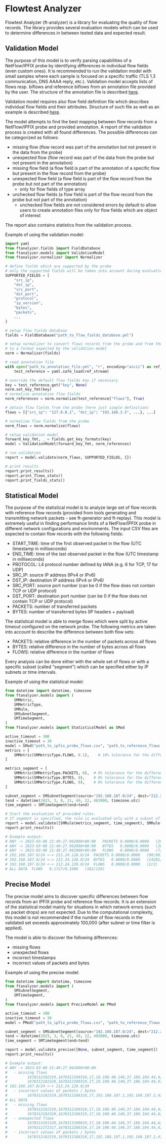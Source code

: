 # Flowtest Analyzer

Flowtest Analyzer (ft-analyzer) is a library for evaluating the quality of flow records.
The library provides several evaluation models which can be used to determine differences
in between tested data and expected result.

## Validation Model

The purpose of this model is to verify parsing capabilities of a NetFlow/IPFIX probe by identifying
differences in individual flow fields (even custom ones). It is recommended to run the validation model
with small samples where each sample is focused on a specific traffic (TLS 1.3 communication,
DNS AAAA reply, etc.).
Validation model accepts lists of flows resp. biflows and reference biflows from an annotation
file provided by the user. The structure of the annotation file
is described [here](../../testing/validation/README.md).

Validation model requires also flow field definition file which describes individual flow fields
and their attributes. Structure of such file as well as an example
is described [here](../../conf/fields.yml).

The model attempts to find the best mapping between flow records from a NetFlow/IPFIX probe and provided annotation.
A report of the validation process is created with all found differences.
The possible differences can be categorized as follows:
 * missing flow (flow record was part of the annotation but not present in the data from the probe)
 * unexpected flow (flow record was part of the data from the probe but not present in the annotation)
 * missing flow field (a flow field is part of the annotation of a specific flow but present
   in the flow record from the probe)
 * unexpected flow field (a flow field is part of the flow record from the probe but not part of the annotation)
   * only for flow fields of type array
 * unchecked flow fields (a flow field is part of the flow record from the probe but not part of the annotation)
   * unchecked flow fields are not considered errors by default to allow users to create annotation files only
     for flow fields which are object of interest

The report also contains statistics from the validation process.

Example of using the validation model:

```python
import yaml
from ftanalyzer.fields import FieldDatabase
from ftanalyzer.models import ValidationModel
from ftanalyzer.normalizer import Normalizer

# define fields which are supported by the probe
# only the supported fields will be taken into account during evaluation process
SUPPORTED_FIELDS = [
    "src_ip",
    "dst_ip",
    "src_port",
    "dst_port",
    "protocol",
    "ip_version",
    "bytes",
    "packets",
    ...
]

# setup flow fields database
fields = FieldDatabase("path_to_flow_fields_database.yml")

# setup normalizer to convert flows records from the probe and from the annotation
# to a format expected by the validation model
norm = Normalizer(fields)

# read annotation file
with open("path_to_annotation_file.yml", "r", encoding="ascii") as ref_stream:
    test_reference = yaml.safe_load(ref_stream)

# override the default flow fields key if necessary
key = test_reference.get("key", None)
norm.set_key_fmt(key)
# normalize annotation flow fields
norm_references = norm.normalize(test_reference["flows"], True)

# obtain flow fields from the probe (here just simple definition)
flows = [{"src_ip": "127.0.0.1", "dst_ip": "192.168.3.5", ...}, ...]

# normalize flow fields from the probe
norm_flows = norm.normalize(flows)

# setup validation model
forward_key_fmt, _ = fields.get_key_formats(key)
model = ValidationModel(forward_key_fmt, norm_references)

# run validation
report = model.validate(norm_flows, SUPPORTED_FIELDS, {})

# print results
report.print_results()
report.print_flows_stats()
report.print_fields_stats()
```

## Statistical Model

The purpose of the statistical model is to analyze large set of flow records with reference flow records
(provided from tools generating and transmitting network packets - see ft-generator and ft-replay).
This model is extremely useful in finding performance limits of a NetFlow/IPFIX probe in different
network configurations and environments. The input CSV files are expected to contain flow records
with the following fields:

 * START_TIME: time of the first observed packet in the flow (UTC timestamp in milliseconds)
 * END_TIME: time of the last observed packet in the flow (UTC timestamp in milliseconds)
 * PROTOCOL: L4 protocol number defined by IANA (e.g. 6 for TCP, 17 for UDP)
 * SRC_IP: source IP address (IPv4 or IPv6)
 * DST_IP: destination IP address (IPv4 or IPv6)
 * SRC_PORT: source port number (can be 0 if the flow does not contain TCP or UDP protocol)
 * DST_PORT: destination port number (can be 0 if the flow does not contain TCP or UDP protocol)
 * PACKETS: number of transferred packets
 * BYTES: number of transferred bytes (IP headers + payload)

The statistical model is able to merge flows which were split by active timeout configured on the network probe.
The following metrics are taken into account to describe the difference between both flow sets:
 * PACKETS: relative difference in the number of packets across all flows
 * BYTES: relative difference in the number of bytes across all flows
 * FLOWS: relative difference in the number of flows

Every analysis can be done either with the whole set of flows or with a specific subset (called "segment")
which can be specified either by IP subnets or time intervals.

Example of using the statistical model:

```python
from datetime import datetime, timezone
from ftanalyzer.models import (
    SMMetric,
    SMMetricType,
    SMRule,
    SMSubnetSegment,
    SMTimeSegment,
)
from ftanalyzer.models import StatisticalModel as SMod

active_timeout = 300
inactive_timeout = 30
model = SMod("path_to_ipfix_probe_flows.csv", "path_to_reference_flows.csv", (active_timeout, inactive_timeout))
metrics = [
    SMMetric(SMMetricType.FLOWS, 0.1),    # 10% tolerance for the difference in number of flows
]

metrics_segment = [
    SMMetric(SMMetricType.PACKETS, 0),  # 0% tolerance for the difference in number of packets across flows
    SMMetric(SMMetricType.BYTES, 0),    # 0% tolerance for the difference in number of bytes across flows
    SMMetric(SMMetricType.FLOWS, 0),    # 0% tolerance for the difference in number of flows
]

subnet_segment = SMSubnetSegment(source="192.168.187.0/24", dest="212.24.128.0/24", bidir=True)
tend = datetime(2023, 3, 8, 21, 49, 22, 483000, timezone.utc)
time_segment = SMTimeSegment(end=tend)

# Start the evaluation of provided rules.
# If segment is specified, the rule is evaluated only with a subset of the traffic.
report = model.validate([SMRule(metrics_segment, time_segment), SMRule(metrics_segment, subnet_segment), SMRule(metrics)])
report.print_results()

# Example output:
# ANY -> 2023-03-08 21:49:27.962000+00:00	PACKETS	0.0000/0.0000	(29/29)
# ANY -> 2023-03-08 21:49:27.962000+00:00	BYTES	0.0000/0.0000	(2007/2007)
# ANY -> 2023-03-08 21:49:27.962000+00:00	FLOWS	0.0000/0.0000	(7/7)
# 192.168.187.0/24 <-> 212.24.128.0/24	PACKETS	0.0000/0.0000	(90/90)
# 192.168.187.0/24 <-> 212.24.128.0/24	BYTES	0.0000/0.0000	(14201/14201)
# 192.168.187.0/24 <-> 212.24.128.0/24	FLOWS	0.0000/0.0000	(2/2)
# ALL DATA	FLOWS	0.1727/0.1000	(182/220)
```

## Precise Model

The precise model aims to discover specific differences between flow records from an IPFIX probe
and reference flow records. It is an extension of the statistical model mainly for situations in which
network errors (such as packet drops) are not expected. Due to the computational complexity, this model
is not recommended if the number of flow records in the validated set exceeds approximately 100,000
(after subnet or time filter is applied).

The model is able to discover the following differences:
 * missing flows
 * unexpected flows
 * incorrect timestamps
 * incorrect values of packets and bytes

Example of using the precise model:

```python
from datetime import datetime, timezone
from ftanalyzer.models import (
    SMSubnetSegment,
    SMTimeSegment,
)
from ftanalyzer.models import PreciseModel as PMod

active_timeout = 300
inactive_timeout = 30
model = PMod("path_to_ipfix_probe_flows.csv", "path_to_reference_flows.csv", (active_timeout, inactive_timeout))

subnet_segment = SMSubnetSegment(source="192.168.187.0/24", dest="212.24.128.0/24", bidir=True)
tend = datetime(2023, 3, 8, 21, 49, 22, 483000, timezone.utc)
time_segment = SMTimeSegment(end=tend)

report = model.validate_precise([None, subnet_segment, time_segment])
report.print_results()

# Example output:
# ANY -> 2023-03-08 21:49:27.962000+00:00
#   - missing flows
#         1678312182319,1678312188318,17,10.100.40.140,37.186.104.44,42088,123,4,304
#         1678312192320,1678312198319,17,10.100.40.140,37.186.104.44,42088,123,6,708
# 192.168.187.0/24 <-> 212.24.128.0/24
#   - incorrect values of packets / bytes
#         1678312182319,1678312188318,17,192.168.187.1,192.168.187.2,42088,123,5,304 != 1678312182319,1678312188318,17,192.168.187.1,192.168.187.2,42088,123,4,304
# ALL DATA
#   - missing flows
#         1678312182319,1678312188318,17,10.100.40.140,37.186.104.44,42088,123,4,304
#         1678312192320,1678312198319,17,10.100.40.140,37.186.104.44,42088,123,6,708
#   - unexpected flows
#         1678313191320,1678313199819,17,10.100.40.140,37.186.104.44,42088,123,6,708
#         1678312272317,1678312288316,17,10.100.40.140,37.188.104.44,42088,123,4,304
#   - incorrect values of packets / bytes
#         1678312182319,1678312188318,17,192.168.187.1,192.168.187.2,42088,123,5,304 != 1678312182319,1678312188318,17,192.168.187.1,192.168.187.2,42088,123,4,304
```
